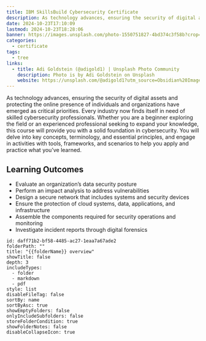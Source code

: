 ```yaml
---
title: IBM SkillsBuild Cybersecurity Certificate
description: As technology advances, ensuring the security of digital assets and protecting the online presence of individuals and organizations have emerged as critical priorities. Every industry now finds itself in need of skilled cybersecurity professionals. Whether you are a beginner exploring the field or an experienced professional seeking to expand your knowledge, this course will provide you with a solid foundation in cybersecurity. You will delve into key concepts, terminology, and essential principles, and engage in activities with tools, frameworks, and scenarios to help you apply and practice what you’ve learned.
date: 2024-10-23T17:10:09
lastmod: 2024-10-23T18:28:06
banner: https://images.unsplash.com/photo-1550751827-4bd374c3f58b?crop=entropy&cs=tinysrgb&fit=max&fm=jpg&ixid=M3wzNjAwOTd8MHwxfHNlYXJjaHwxfHxjeWJlcnNlY3VyaXR5fGVufDB8MHx8fDE3Mjk3MTk3MzJ8MA&ixlib=rb-4.0.3&q=80&w=1080
categories:
  - certificate
tags:
  - tree
links:
  - title: Adi Goldstein (@adigold1) | Unsplash Photo Community
    description: Photo is by Adi Goldstein on Unsplash
    website: https://unsplash.com/@adigold1?utm_source=Obsidian%20Image%20Inserter%20Plugin&utm_medium=referral
---
```

As technology advances, ensuring the security of digital assets and protecting the online presence of individuals and organizations have emerged as critical priorities. Every industry now finds itself in need of skilled cybersecurity professionals. Whether you are a beginner exploring the field or an experienced professional seeking to expand your knowledge, this course will provide you with a solid foundation in cybersecurity. You will delve into key concepts, terminology, and essential principles, and engage in activities with tools, frameworks, and scenarios to help you apply and practice what you’ve learned.  
  
## Learning Outcomes  
  
- Evaluate an organization’s data security posture   
- Perform an impact analysis to address vulnerabilities   
- Design a secure network that includes systems and security devices   
- Ensure the protection of cloud systems, data, applications, and infrastructure   
- Assemble the components required for security operations and monitoring   
- Investigate incident reports through digital forensics  
```folder-overview  
id: daff71b2-bf58-4485-ac27-1eaa7a67ade2  
folderPath: ""  
title: "{{folderName}} overview"  
showTitle: false  
depth: 3  
includeTypes:  
  - folder  
  - markdown  
  - pdf  
style: list  
disableFileTag: false  
sortBy: name  
sortByAsc: true  
showEmptyFolders: false  
onlyIncludeSubfolders: false  
storeFolderCondition: true  
showFolderNotes: false  
disableCollapseIcon: true  
```  

